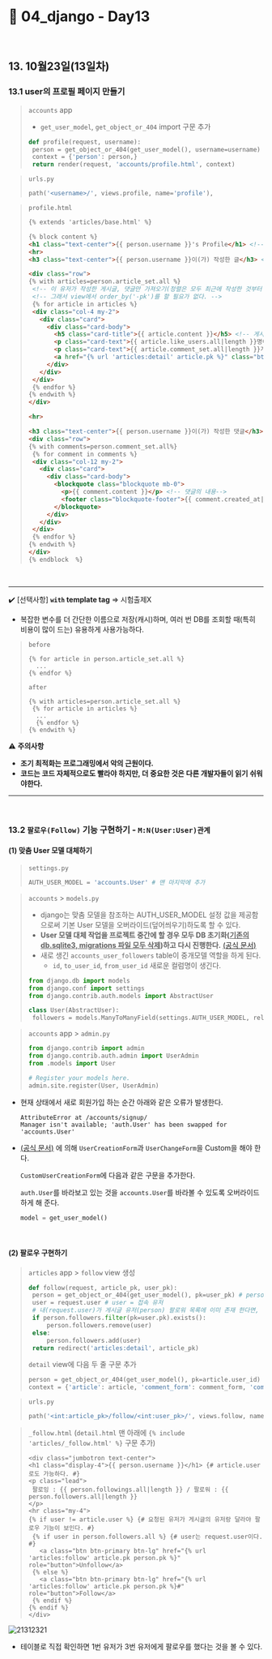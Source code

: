 # :notebook_with_decorative_cover: 04_django - Day13

<br>

## 13. 10월23일(13일차)

### 13.1 user의 프로필 페이지 만들기

> `accounts` app
>
> - `get_user_model`, `get_object_or_404` import 구문 추가
>
> ```python
> def profile(request, username):
>  person = get_object_or_404(get_user_model(), username=username)
>  context = {'person': person,}
>  return render(request, 'accounts/profile.html', context)
> ```

> `urls.py`
>
> ```python
> path('<username>/', views.profile, name='profile'),
> ```

> `profile.html`
>
> ```html
> {% extends 'articles/base.html' %}
> 
> {% block content %}
> <h1 class="text-center">{{ person.username }}'s Profile</h1> <!-- username -->
> <hr>
> <h3 class="text-center">{{ person.username }}이(가) 작성한 글</h3> <!-- username -->
> 
> <div class="row">
> {% with articles=person.article_set.all %}
>  <!-- 이 유저가 작성한 게시글, 댓글만 가져오기(정렬은 모두 최근에 작성한 것부터 => models.py에서 이미 최신순으로 가져올 수 있게 모델링되어 있다.) -->
>  <!-- 그래서 view에서 order_by('-pk')를 할 필요가 없다. -->
>  {% for article in articles %}
>  <div class="col-4 my-2">
>    <div class="card">
>      <div class="card-body">
>        <h5 class="card-title">{{ article.content }}</h5> <!-- 게시글 내용 -->
>        <p class="card-text">{{ article.like_users.all|length }}명이 좋아하는 글</p> <!-- article.like_users.count도 가능 -->
>        <p class="card-text">{{ article.comment_set.all|length }}개의 댓글</p> <!-- article.comment_set.count도 가능 -->
>        <a href="{% url 'articles:detail' article.pk %}" class="btn btn-primary">Go to article</a> <!-- 게시글 보기(link 설정) -->
>      </div>
>    </div>
>  </div>
>  {% endfor %}
> {% endwith %}
> </div>
> 
> <hr>
> 
> <h3 class="text-center">{{ person.username }}이(가) 작성한 댓글</h3>
> <div class="row">
> {% with comments=person.comment_set.all%}
>  {% for comment in comments %}
>  <div class="col-12 my-2">
>    <div class="card">
>      <div class="card-body">
>        <blockquote class="blockquote mb-0">
>          <p>{{ comment.content }}</p> <!-- 댓글의 내용-->
>          <footer class="blockquote-footer">{{ comment.created_at|date:"SHORT_DATE_FORMAT" }}</footer> <!-- 댓글의 작성 날짜 -->
>        </blockquote>
>      </div>
>    </div>
>  </div>
>  {% endfor %}
> {% endwith %}
> </div>
> {% endblock  %}
> ```

<br>

---

:heavy_check_mark: [선택사항] <b>`with` template tag</b> => 시험출제X

- 복잡한 변수를 더 간단한 이름으로 저장(캐시)하며, 여러 번 DB를 조회할 때(특히 비용이 많이 드는) 유용하게 사용가능하다.

> `before`
>
> ```django
> {% for article in person.article_set.all %}
> 	...
> {% endfor %}
> ```
>
> `after`
>
> ```django
> {% with articles=person.article_set.all %}
>  {% for article in articles %}
> 	...
> 	{% endfor %}
> {% endwith %}
> ```

:warning: <b>주의사항</b>

- <b>조기 최적화는 프로그래밍에서 악의 근원이다.</b>
- <b>코드는 코드 자체적으로도 빨라야 하지만, 더 중요한 것은 다른 개발자들이 읽기 쉬워야한다.</b>

---

<br>

### 13.2 `팔로우(Follow)` 기능 구현하기 - `M:N(User:User)관계`

#### (1) 맞춤 User 모델 대체하기

> `settings.py`
>
> ```python
> AUTH_USER_MODEL = 'accounts.User' # 맨 마지막에 추가
> ```

> `accounts` > `models.py`
>
> - django는 맞춤 모델을 참조하는 AUTH_USER_MODEL 설정 값을 제공함으로써 기본 User 모델을 오버라이드(덮어씌우기)하도록 할 수 있다.
> - <b>User 모델 대체 작업을 프로젝트 중간에 할 경우 모두 DB 초기화(<u>기존의 db.sqlite3, migrations 파일 모두 삭제</u>)하고 다시 진행한다.</b> <a href="https://docs.djangoproject.com/ko/2.2/topics/auth/customizing/#substituting-a-custom-user-model" target="_blank">(공식 문서)</a>
> - 새로 생긴 `accounts_user_followers` table이 중개모델 역할을 하게 된다.
>   - `id`, `to_user_id`, `from_user_id` 새로운 컬럼명이 생긴다.
>
> ```python
> from django.db import models
> from django.conf import settings
> from django.contrib.auth.models import AbstractUser
> 
> class User(AbstractUser):
>  followers = models.ManyToManyField(settings.AUTH_USER_MODEL, related_name="followings")
> ```

> `accounts` app > `admin.py`
>
> ```python
> from django.contrib import admin
> from django.contrib.auth.admin import UserAdmin
> from .models import User
> 
> # Register your models here.
> admin.site.register(User, UserAdmin)
> ```

- 현재 상태에서 새로 회원가입 하는 순간 아래와 같은 오류가 발생한다.

  ```
  AttributeError at /accounts/signup/
  Manager isn't available; 'auth.User' has been swapped for 'accounts.User'
  ```

- <a href="https://docs.djangoproject.com/ko/2.2/topics/auth/customizing/#custom-users-and-the-built-in-auth-forms" target="_blank">(공식 문서)</a> 에 의해 `UserCreationForm`과 `UserChangeForm`을 Custom을 해야 한다.

  `CustomUserCreationForm`에 다음과 같은 구문을 추가한다.

  `auth.User`를 바라보고 있는 것을 `accounts.User`를 바라볼 수 있도록 오버라이드 하게 해 준다.

  ```python
  model = get_user_model()
  ```

<br>

#### (2) 팔로우 구현하기

> `articles` app > `follow` view 생성
>
> ```python
> def follow(request, article_pk, user_pk):
>  person = get_object_or_404(get_user_model(), pk=user_pk) # person = 게시글 유저
>  user = request.user # user = 접속 유저
>  # 내(request.user)가 게시글 유저(person) 팔로워 목록에 이미 존재 한다면,
>  if person.followers.filter(pk=user.pk).exists():
>      person.followers.remove(user)
>  else:
>      person.followers.add(user)
>  return redirect('articles:detail', article_pk)
> ```
>
> `detail` view에 다음 두 줄 구문 추가
>
> ```python
> person = get_object_or_404(get_user_model(), pk=article.user_id) # template에서 person을 사용하기 위해 추가함
> context = {'article': article, 'comment_form': comment_form, 'comments': comments, 'person': person,}
> ```

> `urls.py`
>
> ```python
> path('<int:article_pk>/follow/<int:user_pk>/', views.follow, name='follow'),
> ```

> `_follow.html` (`detail.html` 맨 아래에 `{% include 'articles/_follow.html' %}` 구문 추가)
>
> ```django
> <div class="jumbotron text-center">
> <h1 class="display-4">{{ person.username }}</h1> {# article.user로도 가능하다. #}
> <p class="lead">
>  팔로잉 : {{ person.followings.all|length }} / 팔로워 : {{ person.followers.all|length }}
> </p>
> <hr class="my-4">
> {% if user != article.user %} {# 요청된 유저가 게시글의 유저랑 달라야 팔로우 기능이 보인다. #}
>  {% if user in person.followers.all %} {# user는 request.user이다. #}
>    <a class="btn btn-primary btn-lg" href="{% url 'articles:follow' article.pk person.pk %}" role="button">Unfollow</a>
>  {% else %}
>    <a class="btn btn-primary btn-lg" href="{% url 'articles:follow' article.pk person.pk %}#" role="button">Follow</a>
>  {% endif %}
> {% endif %}
> </div>
> ```

![21312321](https://user-images.githubusercontent.com/52685250/67360060-e6112800-f59f-11e9-80ce-17c55a8efe64.JPG)

- 테이블로 직접 확인하면 1번 유저가 3번 유저에게 팔로우를 했다는 것을 볼 수 있다.